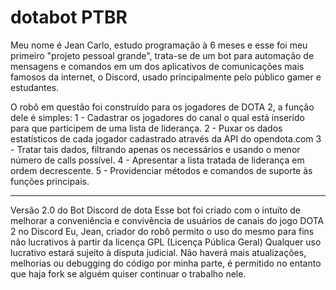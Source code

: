 # dotabot PTBR

Meu nome é Jean Carlo, estudo programação à 6 meses e esse foi meu primeiro "projeto pessoal grande", trata-se de um bot para automação de mensagens e comandos 
em um dos aplicativos de comunicações mais famosos da internet, o Discord, usado principalmente pelo público gamer e estudantes.

O robô em questão foi construído para os jogadores de DOTA 2, a função dele é simples:
1 - Cadastrar os jogadores do canal o qual está inserido para que participem de uma lista de liderança.
2 - Puxar os dados estatísticos de cada jogador cadastrado através da API do opendota.com
3 - Tratar tais dados, filtrando apenas os necessários e usando o menor número de calls possível.
4 - Apresentar a lista tratada de liderança em ordem decrescente.
5 - Providenciar métodos e comandos de suporte às funções principais.
__________________________________________________________________________________________________________________________________________________________________

 Versão 2.0 do Bot Discord de dota
 Esse bot foi criado com o intuíto de melhorar a conveniência e convivência de usuários de canais do jogo DOTA 2 no Discord
 Eu, Jean, criador do robô permito o uso do mesmo para fins não lucrativos à partir da licença GPL (Licença Pública Geral)
 Qualquer uso lucrativo estará sujeito à disputa judicial.
 Não haverá mais atualizações, melhorias ou debugging do código por minha parte, é permitido no entanto que haja fork
 se alguém quiser continuar o trabalho nele.

